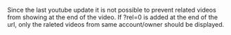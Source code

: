 Since the last youtube update it is not possible to prevent related videos from showing at the end of the video.
If ?rel=0 is added at the end of the url, only the raleted videos from same account/owner should be displayed.
